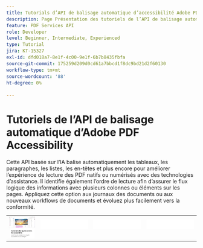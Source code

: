 ```yaml
---
title: Tutorials d’API de balisage automatique d’accessibilité Adobe PDF
description: Page Présentation des tutoriels de l’API de balisage automatique d’Adobe Accessibility
feature: PDF Services API
role: Developer
level: Beginner, Intermediate, Experienced
type: Tutorial
jira: KT-15327
exl-id: dfd018a7-8e1f-4c00-9e1f-6b7b8435fbfa
source-git-commit: 175259d209d0cd61a7bbcd1f8dc9bd21d2f60130
workflow-type: tm+mt
source-wordcount: '88'
ht-degree: 0%

---
```


# Tutoriels de l’API de balisage automatique d’Adobe PDF Accessibility

Cette API basée sur l’IA balise automatiquement les tableaux, les paragraphes, les listes, les en-têtes et plus encore pour améliorer l’expérience de lecture des PDF natifs ou numérisés avec des technologies d’assistance. Il identifie également l’ordre de lecture afin d’assurer le flux logique des informations avec plusieurs colonnes ou éléments sur les pages. Appliquez cette option aux journaux des documents ou aux nouveaux workflows de documents et évoluez plus facilement vers la conformité.

<table style="table-layout:fixed">
<tr>
 <td>
   <a href="automatically-add-tags.md">
      <img alt="Balisage automatique des documents pour l’accessibilité" src="assets/auto-tag-accessibility.png" />
  </td>
  <td>
    <img alt="Espaceur" src="../assets/WhiteBanner_Placeholder.png" />
    <div>
    <br>
  </td>
  <td>
    <img alt="Espaceur" src="../assets/WhiteBanner_Placeholder.png" />
    <div>
    <br>
  </td>
  <td>
    <img alt="Espaceur" src="../assets/WhiteBanner_Placeholder.png" />
    <div>
    <br>
  </td>
</tr>
</table>
